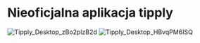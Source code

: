 ﻿# Nieoficjalna aplikacja tipply

![Tipply_Desktop_zBo2plzB2d](https://user-images.githubusercontent.com/78349074/205772252-9cef4265-19e1-460f-8bf1-b4c4670f6ae3.png)
![Tipply_Desktop_HBvqPM6ISQ](https://user-images.githubusercontent.com/78349074/205772260-6604caa0-f385-41f2-83d4-88b70572f7cf.png)
